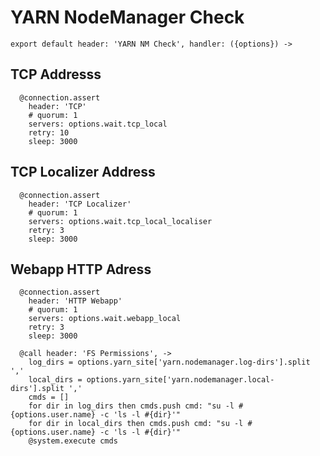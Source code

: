 
# YARN NodeManager Check

    export default header: 'YARN NM Check', handler: ({options}) ->

## TCP Addresss

      @connection.assert
        header: 'TCP'
        # quorum: 1
        servers: options.wait.tcp_local
        retry: 10
        sleep: 3000

## TCP Localizer Address

      @connection.assert
        header: 'TCP Localizer'
        # quorum: 1
        servers: options.wait.tcp_local_localiser
        retry: 3
        sleep: 3000

## Webapp HTTP Adress

      @connection.assert
        header: 'HTTP Webapp'
        # quorum: 1
        servers: options.wait.webapp_local
        retry: 3
        sleep: 3000

      @call header: 'FS Permissions', ->
        log_dirs = options.yarn_site['yarn.nodemanager.log-dirs'].split ','
        local_dirs = options.yarn_site['yarn.nodemanager.local-dirs'].split ','
        cmds = []
        for dir in log_dirs then cmds.push cmd: "su -l #{options.user.name} -c 'ls -l #{dir}'"
        for dir in local_dirs then cmds.push cmd: "su -l #{options.user.name} -c 'ls -l #{dir}'"
        @system.execute cmds
